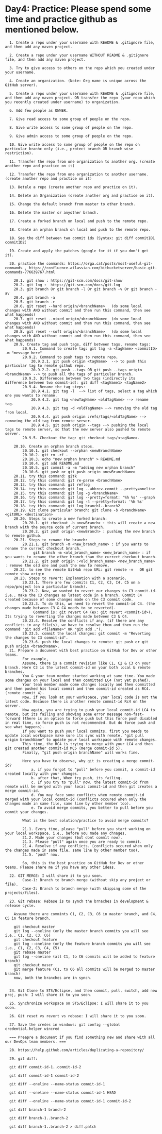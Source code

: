 # Day4: Practice: Please spend some time and practice github as mentioned below.

      1. Create a repo under your username with README & .gitignore file, and then add any maven project.

      2. Create a repo under your username WITHOUT README & .gitignore file, and then add any maven project.

      3. Try to give access to others on the repo which you created under your username.

      4. Create an organization. (Note: Org name is unique across the GitHub server).

      5. Create a repo under your username with README & .gitignore file, and then add any maven project. OR transfer the repo (your repo which you recently created under username) to organization.

      6. Add few people as OWNER.

      7. Give read access to some group of people on the repo.

      8. Give write access to some group of people on the repo.

      9. Give admin access to some group of people on the repo.

      10. Give write access to some group of people on the repo on particular branhc only (i.e., protect branch OR branch wise restriction).

      11. Transfer the repo from one organization to another org. (create another repo and practice on it)

      12. Transfer the repo from one organization to another username. (create another repo and practice on it)

      13. Detele a repo (create another repo and practice on it).

      14. Delete an Organization (create another org and practice on it).

      15. Change the default branch from master to other branch.

      16. Delete the master or anyother branch.

      17. Create a forked branch on local and push to the remote repo.

      18. Create an orphan branch on local and push to the remote repo.

      18. See the diff between two commit ids (Syntax: git diff commitID1 commitID2)

      19. Create and apply the patches (google for it if you don't get it).

      20. practice the commands: https://orga.cat/posts/most-useful-git-commands , https://confluence.atlassian.com/bitbucketserver/basic-git-commands-776639767.html

        20.1. git show : https://git-scm.com/docs/git-show
        20.2. git log :  https://git-scm.com/docs/git-log
        20.3. git branch Or git branch -l Or git branch -v Or git branch -av
        20.4. git branch -a
        20.5. git branch -r
        20.6. git reset --hard origin/<branchName>   (do some local changes with AND without commit and then run this command, then see what happends)
        20.7. git reset --mixed origin/<branchName>  (do some local changes with AND without commit and then run this command, then see what happends)
        20.8. git reset --soft origin/<branchName>   (do some local changes with AND without commit and then run this command, then see what happends)
        20.9. Create tag and push tags, diff between tags, rename tags:
            20.9.1. Command to create tag: git tag -a <tagName> <commitID> -m "message here"
            20.9.2. Command to psuh tags to remote repo.
                20.9.2.1. git push origin <tagName>  --> to push this particular tag to remote github repo.
                20.9.2.2. git push --tags OR git push --tags origin <branchName> --> to push all the tags of particular branch.
            20.9.3. Differences between two tags (indirectly its difference between two commit-id): git diff <tagName1> <tagName2>
            20.9.4. Rename the tag steps: 
                20.9.4.1. git tag -l  --> list of tags, select a tag which one you wants to rename.
                20.9.4.2. git tag <newTagName> <oldTagName> --> rename tag.
                20.9.4.3. git tag -d <oldTagName> --> removing the old tag from local.
                20.9.4.4. git push origin :refs/tags/<oldTagName> --> removing the old tag from remote server.
                20.9.4.5. git push origin --tags --> pushing the local tags to remote server, so that the new server also pushed to remote server.
            20.9.5. Checkout the tag: git checkout tags/<tagName>.

        20.10. Create an orphan branch steps.
            20.10.1. git checkout --orphan <newBranchName>
            20.10.2. git rm -rf .
            20.10.3. echo "new orphan branch" > README.md
            20.10.4. git add README.md
            20.10.5. git commit -a -m "adding new orphan branch"
            20.10.6. git push or git push origin <newBranchName>
        20.11. try this command: gitk
        20.12. try this command: git re-parse <branchName>
        20.13. try this command: git reflog
        20.14. try this command: git log --abbrev-commit --pretty=oneline
        20.15. try this command: git log -g <branchName>
        20.16. try this command: git log --pretty=format: '%h %s' --graph
        20.17. try this command: git log -4 --pretty=format: '%h %s'
        20.18. try this command: git log branch1..branch2
        20.19. Git clone particular branch: git clone -b <branchName> <gitURL> <destination>
        20.20. Steps to create a new forked branch: 
            20.20.1. git checkout -b <newBranch> : this will create a new branch with the source code of current branch.
            20.20.2. git push origin <newBranch> : pushing the new branch to remote github.
        20.21. Steps to rename the branch:
            20.21.1. git branch -m <new_branch_name> : if you wants to rename the currect checkout branch.
                 git branch -m <old_branch_name> <new_branch_name> : if you wants to rename the other branch than the currect checkout branch.
            20.21.2. git push origin :<old_branch_name> <new_branch_name> : remove the old one and push the new to remove.
        20.22. to see the remote GitHub repo URL: git remote -v   OR git remote show origin
        20.23. Steps to revert: Explanation with a scenario.
            20.23.1. There are few commits C1, C2, C3, C4, C5 on a repo/project (on a particular branch).
            20.23.2. Now, we wanted to revert our changes to C3 commit-id. i.e., make the C3 changes as latest code in a branch. Commit C4 created because of some changes made on the C3 commit code.
            20.23.3. To do this, we need to revert the commit-id C4. (the changes made between C3 & C4 needs to be reverted).
                 Command is: git revert C4 (ex: git revert <commit-id>). Its trying to reverting the changes made between C3 & C4. 
            20.23.4. Resolve the conflicts if any. (if there are any conflicts in any file(s), we have to resolve them and then run the command "git add <fileName>" OR "git add .").
            20.23.5. commit the local changes: git commit -m "Reverting the changes to C3 commit-id".
            20.23.6. push the local changes to remote: git push or git push origin <branchName>.
      21. Prepare a document with best practice on GitHub for Dev or other teams.
            For example,
            Assume, there is a commit revision like C1, C2 & C3 on your branch. Here C3 is the latest commit-id on your both local & remote branches.
            You & your team member started working at same time. You made some changes on your local and then committed LC4 (not yet pushed).
            Your team member made come changes locally and then committed and then pushed his local commit and then commit-id created as RC4. (remote commit 4).
            Now, if you look at your workspace, your local code is not the latest code. Because there is another remote commit-id Rc4 on the server.
            Now again, you are trying to push your local commit-id LC4 to remote, but its failing and showing some error message non-fast-forward (there is an option to force push but this force push disabled in real time, so force push is not recommended. But do force push and see what happens).
            If you want to push your local commits, first you needs to update local workspace make sure its sync with remote. "git pull origin branchName" to update your local workspace with remote changes.
            This time, the RC4 is trying to merge with your LC4 and then git created another commit-id MC5 (merge commit-id 5).
            Finally, "git push origin branchName" will works fine.

            Here you have to observe, why git is creating a merge commit-id?
                a. if you forgot to "pull" before you commit, a commit-id created locally with your changes.
                b. after that, When try push, its failing.
                c. If you try to "pull" now, the latest commit-id from remote will be merged with your local commit-id and then git creates a merge commit-id.
                d. You may face some conflicts when remote commit-id merged with your local commit-id (conflicts occured when only the changes made in same file, same line by other member too).
                e. To avoid merge commits, you better to pull before you commit your changes.

            What is the best solution/practice to avoid merge commits?

            21.1. Every time, please "pull" before you start working on your local workspace. i.e., before you made any chnages.
            21.2. Made your changes (but dont commit now).
            21.3. Please "pull" again once you are ready to commit.
            21.4. Resolve if any conflicts. (conflicts occured when only the changes made in same file, same line by other member too).
            21.5. "push" now.

            So, this is the best practice on GitHub for Dev or other teams. Please share me if you have any other ideas.

      22. GIT MERGE: I will share it to you soon.
            Case-1: Branch to branch merge (without skip any project or file).
            Case-2: Branch to branch merge (with skipping some of the projects/files).

      23. Git rebase: Rebase is to synch the brnaches in development & release cycle.

        Assume there are commints C1, C2, C3, C6 in master branch, and C4, C5 in feature branch.

        git checkout master
        git log --oneline (only the master branch commits you will see i.e., C1, C2, C3, C6)
        git checkout feature
        git log --oneline (only the feature branch commits you will see i.e., C1, C2, C3, C4, C5)
        git rebase master
        git log --oneline (all C1, to C6 commits will be added to feature branch)
        git checkout maser
        git merge feature (C1, to C6 all commits will be merged to master branch)
        now, both the branches are in synch.


      24. Git Clone to STS/Eclipse, and then commit, pull, switch, add new proj, push: I will share it to you soon.

      25. Synchronize workspace on STS/Eclipse: I will share it to you soon.

      26. Git reset vs revert vs rebase: I will share it to you soon.

      27. Save the credes in windows: git config --global credential.helper wincred

      === Preapre a document if you find something new and share with all our DevOps team members. ===

      28. https://help.github.com/articles/duplicating-a-repository/

      29. git diff:
      
      git diff commit-id-1..commit-id-2
      
      git diff commit-id-1 commit-id-2
      
      git diff --oneline --name-status commit-id-1
      
      git diff --oneline --name-status commit-id-1 HEAD
      
      git diff --oneline --name-status commit-id-1 commit-id-2
      
      git diff branch-1 branch-2
      
      git diff branch-1..branch-2
      
      git diff branch-1..branch-2 > diff.patch
